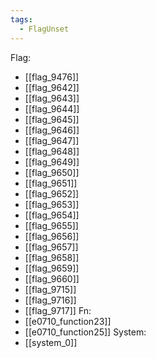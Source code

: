 ```yaml
---
tags:
  - FlagUnset
---
```

Flag:
- [[flag_9476]]
- [[flag_9642]]
- [[flag_9643]]
- [[flag_9644]]
- [[flag_9645]]
- [[flag_9646]]
- [[flag_9647]]
- [[flag_9648]]
- [[flag_9649]]
- [[flag_9650]]
- [[flag_9651]]
- [[flag_9652]]
- [[flag_9653]]
- [[flag_9654]]
- [[flag_9655]]
- [[flag_9656]]
- [[flag_9657]]
- [[flag_9658]]
- [[flag_9659]]
- [[flag_9660]]
- [[flag_9715]]
- [[flag_9716]]
- [[flag_9717]]
Fn:
- [[e0710_function23]]
- [[e0710_function25]]
System:
- [[system_0]]
